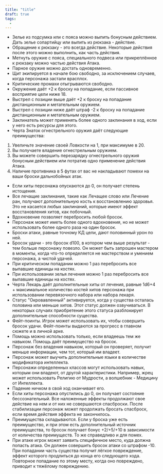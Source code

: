 ```yaml
---
title: "title"
draft: true
tags:
  - 
---
```

- Зелье из подсумка или с пояса можно выпить бонусным действием. Дать зелье сопартийцу или выпить из рюкзака - действие.
- Обращение к рюкзаку - это всегда действие. Некоторые действия после этого можно выполнить, как часть действия.
- Метнуть оружие с пояса, специального подвеса или прикреплённое к рюкзаку можно частью действия Атака.
- Парное оружие можно достать одновременно.
- Щит экипируется в начале бою свободно, за исключением случаев, когда персонажа застали врасплох.
- Критические промахи отыгрываются свободно.
- Окружение даёт +2 к броску на попадание, если пассивное восприятие цели ниже 18.
- Выстрел с позиции выше даёт +2 к броску на попадание дистанционным и метательным оружием.
- Выстрел с позиции ниже даёт штраф -2 к броску на попадание дистанционным и метательным оружием.
- Заклинатель может применять более одного заклинания в ход, если у него есть ресурсы для этого.
- Черта Знаток огнестрельного оружия даёт следующие преимущества:
1. Увеличьте значение своей Ловкости на 1, при максимуме в 20.
2. Вы получаете владение огнестрельным оружием.
3. Вы можете совершить перезарядку огнестрельного оружия бонусным действием или потратив одно применение действия Атака.
4. Наличие противника в 5 футах от вас не накладывают помехи на ваши броски дальнобойных атак.
- Если хиты персонажа опускаются до 0, он получает степень истощения.
- Все лечащие заклинания, такие как Лечащее слово или Лечение ран, получают дополнительную кость к восстановлению здоровья. Это не касается любых заклинаний, которые имеют эффект восстановления хитов, как побочный.
- Вдохновение позволяет перебросить любой бросок.
- Персонаж может иметь более одного вдохновения, но не может использовать более одного раза на один бросок.
- Броски атаки, равные точному КД цели, дают половинный урон по ней.
- Бросок удачи - это бросок d100, в котором чем выше результат - тем больше персонажу повезло. Он может быть запрошен мастером в моменты, когда что-то определяется не мастерством и умением персонажа, а чистой удачей.
- При критическом попадании можно 1 раз перебросить все выпавшие единицы на костях.
- При использовании зелья лечения можно 1 раз перебросить все выпавшие единицы на костях. 
- Черта Лекарь даёт дополнительные хиты от лечения, равные 1d6+4 + максимальное количество костей хитов персонажа при использовании перевязочного набора или набора лекаря.
- Статус "Окровавленный" активируется, когда у существа осталась половина или меньше хитов. Этот статус должен озвучиваться. В некоторых случаях приобретение этого статуса разблокирует дополнительные способности существа.
- Фейт-поинты. Игрок может использовать их, чтобы совершить бросок удачи. Фейт-поинты выдаются за прогресс в главном сюжете и в личной арке.
- Помощь можно использовать только, если владеешь тем же навыком. Помощь даёт преимущество на бросок. 
- Персонаж без владения навыком, который он проверяет, получит меньше информации, чем тот, который им владеет. 
- Персонаж может выучить дополнительные языки в количестве модификатора интеллекта. 
- Персонажи определенных классов могут использовать навык, которым они владеют, от другой характеристики. Например, жрец может использовать Религию от Мудрости, а волшебник - Медицину от Интеллекта.
- Падение ничком в свой ход оканчивает его.
- Если хиты персонажа опустились до 0, он получает состояние бессознательный. Все наложенные эффекты продолжают свое действие на нем и от них не совершаются спасброски. После стабилизации персонаж может продолжать бросать спасброск, если время действия эффекта не закончилось.
- Преимущества складываются. Если у броска уже есть преимущество, и при этом есть дополнительный источник преимущества, то бросок получает бонус +2/+5/+10 в зависимости от количества преимуществ. То же справедливо и для помех.
- При атаке игрок может заявить специфичное место, куда должна попасть атака. Он должен совершить бросок атаки со штрафом -10. При попадании часть существа получит лёгкое повреждение, эффект которого продлиться до конца его следующего хода. Повторное попадание по этому месту, когда оно повреждено, приводит к тяжёлому повреждению.